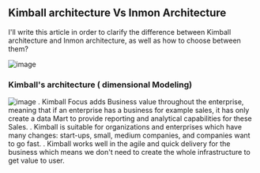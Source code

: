 ## Kimball architecture Vs Inmon Architecture

I'll  write this article in order to clarify the difference between Kimball architecture and Inmon architecture, as well as how to choose between them?


![image](https://user-images.githubusercontent.com/58523013/232320853-e3ff9ba1-0354-4e2c-9f5e-21cd1256a518.png)


### Kimball's architecture ( dimensional Modeling)

![image](https://user-images.githubusercontent.com/58523013/232321075-19afe81c-f5d2-4606-a304-3342d47370c6.png)
. Kimball Focus adds Business value throughout the enterprise, meaning that if an enterprise has a business for example sales, it has only create a data Mart to provide reporting and analytical capabilities for these Sales.
. Kimball is suitable for organizations and enterprises which  have many changes: start-ups, small, medium companies, and companies want to go fast.
. Kimball works well in the agile and quick delivery for the business which means we don't need to create the whole infrastructure to get value  to user.
